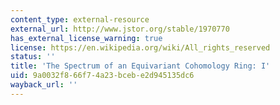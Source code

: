 ```yaml
---
content_type: external-resource
external_url: http://www.jstor.org/stable/1970770
has_external_license_warning: true
license: https://en.wikipedia.org/wiki/All_rights_reserved
status: ''
title: 'The Spectrum of an Equivariant Cohomology Ring: I'
uid: 9a0032f8-66f7-4a23-bceb-e2d945135dc6
wayback_url: ''
---
```

